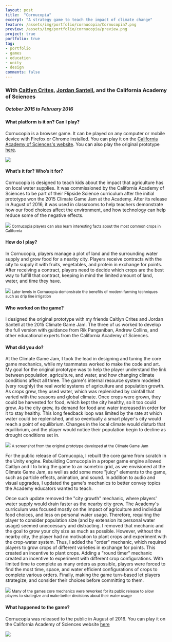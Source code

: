 ```yaml
---
layout: post
title:  "Cornucopia"
excerpt: "A strategy game to teach the impact of climate change"
feature: /assets/img/portfolio/cornucopia/Cornucopia7.png
preview: /assets/img/portfolio/cornucopia/preview.png
project: true
portfolio: true
tag:
- portfolio
- games
- education
- unity
- design
comments: false
---
```


### With [Caitlyn Crites](http://www.caitlyncrites.com/), [Jordan Santell](http://www.jsantell.com/), and the California Academy of Sciences

##### October 2015 to February 2016

#### What platform is it on?  Can I play?
Cornucopia is a browser game.  It can be played on any computer or mobile device with Firefox or Chrome installed.  You can play it on the [California Academy of Sciences's website](http://www.calacademy.org/cornucopia). You can also play the original prototype [here](http://tedw4rd.github.io/climate-change-game/).

<img class="img-rounded img-responsive" src="/assets/img/portfolio/cornucopia/Cornucopia1.png"/>
	<small></small>

#### What’s it for?  Who’s it for?
Cornucopia is designed to teach kids about the impact that agriculture has on local water supplies.  It was commissioned by the California Academy of Sciences to be part of their Flipside Science curriculum after the initial prototype won the 2015 Climate Game Jam at the Academy.  After its release in August of 2016, it was used in classrooms to help teachers demonstrate how our food choices affect the environment, and how technology can help reduce some of the negative effects.

<img class="img-rounded img-responsive" src="/assets/img/portfolio/cornucopia/Cornucopia3.png"/>
	<small>Cornucopia players can also learn interesting facts about the most common crops in California</small>

#### How do I play?
In Cornucopia, players manage a plot of land and the surrounding water supply and grow food for a nearby city.  Players receive contracts with the city to supply it with fruits, vegetables, and protein in exchange for points.  After receiving a contract, players need to decide which crops are the best way to fulfill that contract, keeping in mind the limited amount of land, water, and time they have.

<img class="img-rounded img-responsive" src="/assets/img/portfolio/cornucopia/Cornucopia4.png"/>
	<small>Later levels in Cornucopia demonstrate the benefits of modern farming techniques such as drip line irrigation</small>

#### Who worked on the game?
I designed the original prototype with my friends Caitlyn Crites and Jordan Santell at the 2015 Climate Game Jam.  The three of us worked to develop the full version with guidance from Rik Panganiban, Andrew Collins, and other educational experts from the California Academy of Sciences.

#### What did you do?
At the Climate Game Jam, I took the lead in designing and tuning the core game mechanics, while my teammates worked to make the code and art.  My goal for the original prototype was to help the player understand the link between population, agriculture, and water, and how changing climate conditions affect all three.  The game's internal resource system modeled (very roughly) the real world systems of agriculture and population growth.  As crops grew, they used water, which was replenished by rainfall that varied with the seasons and global climate.  Once crops were grown, they could be harvested for food, which kept the city healthy, so it too could grow.  As the city grew, its demand for food and water increased in order for it to stay healthy.  This long feedback loop was limited by the rate at which water could be replenished, and so eventually a smart player's city would reach a point of equilibrium.  Changes in the local climate would disturb that equilibrium, and the player would notice their population begin to decline as drought conditions set in.

<img class="img-rounded img-responsive" src="/assets/img/portfolio/cornucopia/CornucopiaProto.png"/>
	<small>A screenshot from the original prototype developed at the Climate Game Jam</small>

For the public release of Cornucopia, I rebuilt the core game from scratch in the Unity engine. Rebuilding Cornucopia in a proper game engine allowed Caitlyn and I to bring the game to an isometric grid, as we envisioned at the Climate Game Jam, as well as add some more "juicy" elements to the game, such as particle effects, animation, and sound. In addition to audio and visual upgrades, I updated the game's mechanics to better convey topics the Academy educators wanted to teach. 

Once such update removed the "city growth" mechanic, where players' water supply would drain faster as the nearby city grew. The Academy's curriculum was focused mostly on the impact of agriculture and individual food choices, and less on personal water usage. Therefore, requiring the player to consider population size (and by extension its personal water usage) seemed uneccessary and distracting. I removed that mechanic and the goal to grow your city size as much as possible. However, without the nearby city, the player had no motivation to plant crops and experiment with the crop-water system. Thus, I added the "order" mechanic, which required players to grow crops of different varieties in exchange for points. This created an incentive to plant crops. Adding a "round timer" mechanic created an incentive to experiment with different crop configurations. With limited time to complete as many orders as possible, players were forced to find the most time, space, and water efficient configurations of crops to complete various orders. Finally, making the game turn-based let players strategize, and consider their choices before committing to them.

<img class="img-rounded img-responsive" src="/assets/img/portfolio/cornucopia/Cornucopia5.png"/>
	<small>Many of the games core mechanics were reworked for its public release to allow players to strategize and make better decisions about their water usage</small>

#### What happened to the game?
Cornucopia was released to the public in August of 2016. You can play it on the California Academy of Sciences website [here](http://www.calacademy.org/cornucopia)

<img class="img-rounded img-responsive" src="/assets/img/portfolio/cornucopia/Cornucopia6.png"/>
	<small></small>